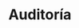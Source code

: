 ---
title: Auditoría
layout: servicio
icono: bi-bar-chart
descripcion: >
  Ofrecemos servicios de auditoría profesional para garantizar la
  transparencia y el cumplimiento en los procesos financieros y
  operativos de tu empresa.
caracteristicas:
  - Auditorías financieras y operativas
  - Evaluación de cumplimiento normativo
  - Identificación de riesgos y áreas de mejora
  - Elaboración de informes claros y detallados
  - Recomendaciones para optimizar procesos
imagen: /assets/img/services.jpg
parrafo1: >
  Nuestro servicio de auditoría está diseñado para ayudarte a mantener
  la transparencia y el control en todas las áreas de tu empresa.
parrafo2: >
  Realizamos evaluaciones exhaustivas para identificar riesgos y
  garantizar el cumplimiento de normativas y estándares de calidad.
parrafo3: >
  Confía en nosotros para obtener informes detallados y recomendaciones
  prácticas que impulsen la eficiencia y el crecimiento de tu negocio.
---